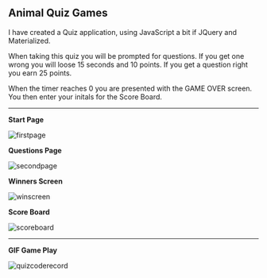 ## Animal Quiz Games

I have created a Quiz application, using JavaScript a bit if JQuery and Materialized. 

When taking this quiz you will be prompted for questions. If you get one wrong you will loose 15 seconds and 10 points. If you get a question right you earn 25 points.

When the timer reaches 0 you are presented with the GAME OVER screen. You then enter your initals for the Score Board.
***************************************************************************************************************************************

**Start Page**

![firstpage](https://user-images.githubusercontent.com/61640527/80329235-b02f5380-880f-11ea-99b2-4ba163eb780f.png)

**Questions Page**

![secondpage](https://user-images.githubusercontent.com/61640527/80329503-8f1b3280-8810-11ea-8af8-bf9e97b4dde7.png)

**Winners Screen**

![winscreen](https://user-images.githubusercontent.com/61640527/80329551-b83bc300-8810-11ea-87f9-7cd4b0ff30d1.png)

**Score Board**

![scoreboard](https://user-images.githubusercontent.com/61640527/80330067-29c84100-8812-11ea-82da-6b829c9689ce.png)

************************************************************************************************************************

**GIF Game Play**

![quizcoderecord](https://user-images.githubusercontent.com/61640527/80330229-a1966b80-8812-11ea-9eed-b61c06e26d6e.gif)


